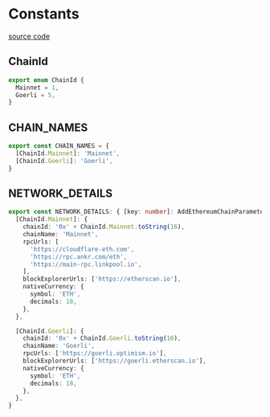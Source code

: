 # Constants

[source code](https://github.com/chnejohnson/vue-dapp/blob/main/src/constants/chainId.ts)

## ChainId

```ts
export enum ChainId {
  Mainnet = 1,
  Goerli = 5,
}
```

## CHAIN_NAMES
```ts
export const CHAIN_NAMES = {
  [ChainId.Mainnet]: 'Mainnet',
  [ChainId.Goerli]: 'Goerli',
}
```

## NETWORK_DETAILS

```ts
export const NETWORK_DETAILS: { [key: number]: AddEthereumChainParameter } = {
  [ChainId.Mainnet]: {
    chainId: '0x' + ChainId.Mainnet.toString(16),
    chainName: 'Mainnet',
    rpcUrls: [
      'https://cloudflare-eth.com',
      'https://rpc.ankr.com/eth',
      'https://main-rpc.linkpool.io',
    ],
    blockExplorerUrls: ['https://etherscan.io'],
    nativeCurrency: {
      symbol: 'ETH',
      decimals: 18,
    },
  },

  [ChainId.Goerli]: {
    chainId: '0x' + ChainId.Goerli.toString(16),
    chainName: 'Goerli',
    rpcUrls: ['https://goerli.optimism.io'],
    blockExplorerUrls: ['https://goerli.etherscan.io'],
    nativeCurrency: {
      symbol: 'ETH',
      decimals: 18,
    },
  },
}
```